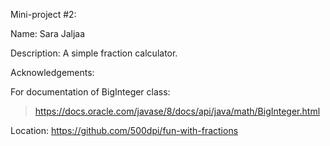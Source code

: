 Mini-project #2: 

Name: Sara Jaljaa

Description: A simple fraction calculator.

Acknowledgements: 

For documentation of BigInteger class:
> https://docs.oracle.com/javase/8/docs/api/java/math/BigInteger.html 

Location: https://github.com/500dpi/fun-with-fractions